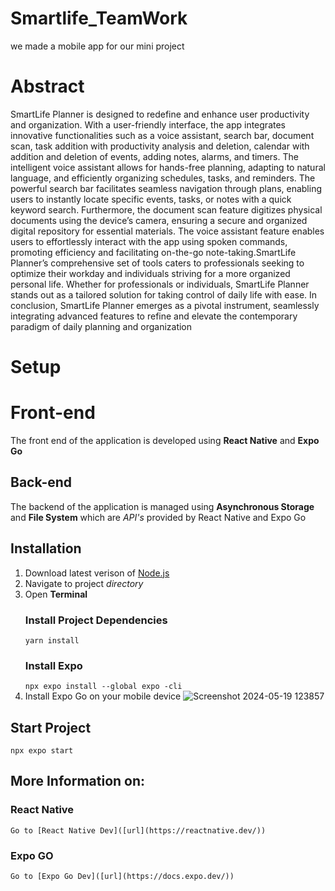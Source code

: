 # Smartlife_TeamWork
we made a mobile app for our mini project
# Abstract
SmartLife Planner is designed to redefine and enhance user productivity and organization. With a user-friendly interface, the app integrates innovative functionalities such as a voice assistant, search bar, document scan, task addition with productivity analysis and deletion, calendar with addition and deletion of events, adding notes, alarms, and timers. The intelligent voice assistant allows for hands-free planning, adapting to natural language, and efficiently organizing schedules, tasks, and reminders. The powerful search bar facilitates seamless navigation through plans, enabling users to instantly locate specific events, tasks, or notes with a quick keyword search. Furthermore, the document scan feature digitizes physical documents using the device’s camera, ensuring a secure and organized digital repository for essential materials. The voice assistant feature enables users to effortlessly interact with the app using spoken commands, promoting efficiency and facilitating on-the-go note-taking.SmartLife Planner’s comprehensive set of tools caters to professionals seeking to optimize their workday and individuals striving for a more organized personal life. Whether for professionals or individuals, SmartLife Planner stands out as a tailored solution for taking control of daily life with ease. In conclusion, SmartLife Planner emerges as a pivotal instrument, seamlessly integrating advanced features to refine and elevate the contemporary paradigm of daily planning and organization
# Setup
# Front-end 
The front end of the application is developed using **React Native** and **Expo Go**
## Back-end
The backend of the application is managed using **Asynchronous Storage** and **File System** which are _API's_ provided by React Native and Expo Go
## Installation
1. Download latest verison of [Node.js]([url](https://nodejs.org/en/download/prebuilt-installer))
2. Navigate to project *directory*
3. Open **Terminal**
   ### Install Project Dependencies
   `yarn install`
   ### Install Expo
   `npx expo install --global expo -cli`
4. Install Expo Go on your mobile device
   ![Screenshot 2024-05-19 123857](https://github.com/heinzketchup2711/Smartlife_TeamWork/assets/91111233/b993f32b-1ff9-4ebd-a873-4b60f7a00bb8)
## Start Project
``npx expo start``
## More Information on:
### React Native
    Go to [React Native Dev]([url](https://reactnative.dev/))
### Expo GO
    Go to [Expo Go Dev]([url](https://docs.expo.dev/))

   
   
   
